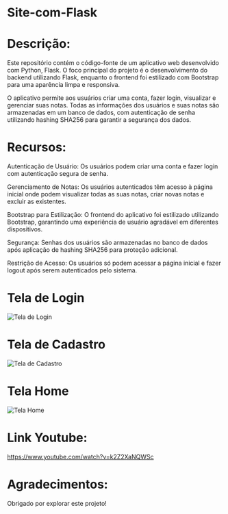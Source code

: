 # Site-com-Flask

# Descrição:

Este repositório contém o código-fonte de um aplicativo web desenvolvido com Python, Flask. 
O foco principal do projeto é o desenvolvimento do backend utilizando Flask, enquanto o frontend foi estilizado com Bootstrap para uma aparência limpa e responsiva.

O aplicativo permite aos usuários criar uma conta, fazer login, visualizar e gerenciar suas notas. 
Todas as informações dos usuários e suas notas são armazenadas em um banco de dados, com autenticação de senha utilizando hashing SHA256 para garantir a segurança dos dados.

# Recursos:

Autenticação de Usuário: Os usuários podem criar uma conta e fazer login com autenticação segura de senha.

Gerenciamento de Notas: Os usuários autenticados têm acesso à página inicial onde podem visualizar todas as suas notas, criar novas notas e excluir as existentes.

Bootstrap para Estilização: O frontend do aplicativo foi estilizado utilizando Bootstrap, garantindo uma experiência de usuário agradável em diferentes dispositivos.

Segurança: Senhas dos usuários são armazenadas no banco de dados após aplicação de hashing SHA256 para proteção adicional.

Restrição de Acesso: Os usuários só podem acessar a página inicial e fazer logout após serem autenticados pelo sistema.

# Tela de Login

![Tela de Login](https://github.com/vxsk/Site-com-Flask/assets/71227147/6fb1bebf-8d46-4424-9069-ed7e3a796776)

# Tela de Cadastro

![Tela de Cadastro](https://github.com/vxsk/Site-com-Flask/assets/71227147/3eaf941a-4e66-40dc-b879-9d54942026e6)

# Tela Home

![Tela Home](https://github.com/vxsk/Site-com-Flask/assets/71227147/61a0991c-b8f9-4ffb-867d-37a90aa14bc9)

# Link Youtube: 

https://www.youtube.com/watch?v=k2Z2XaNQWSc

# Agradecimentos:

Obrigado por explorar este projeto!
